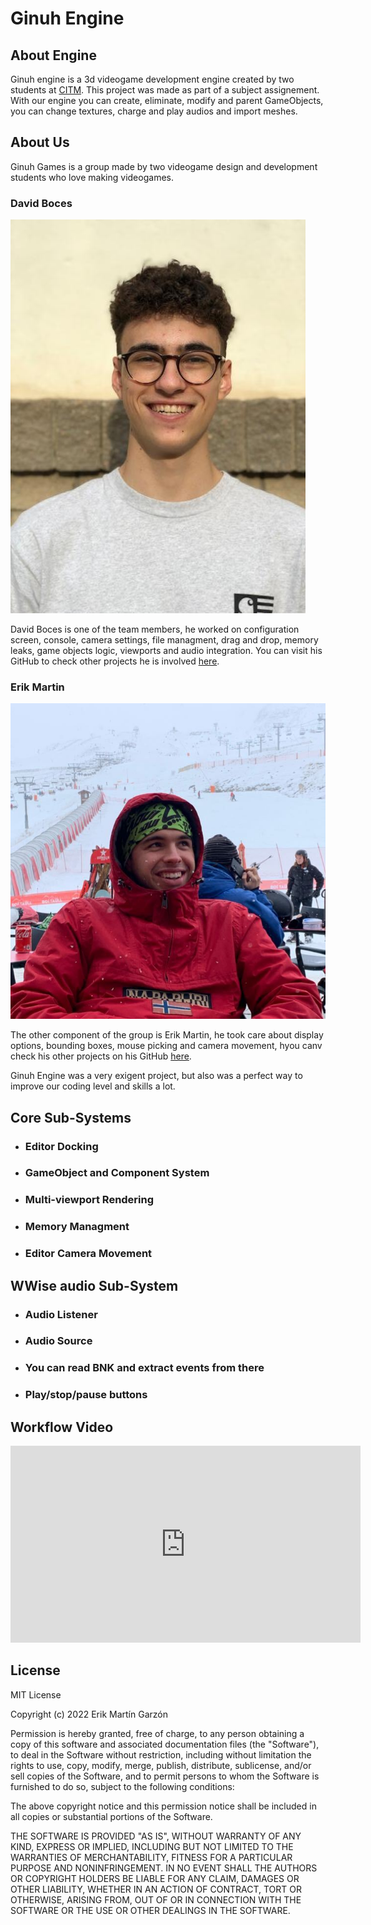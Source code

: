 # Ginuh Engine
## About Engine
Ginuh engine is a 3d videogame development engine created by two students at [CITM](https://www.citm.upc.edu/). This project was made as part of a subject assignement. With our engine you can create, eliminate, modify and parent GameObjects, you can change textures, charge and play audios and import meshes.

## About Us
Ginuh Games is a group made by two videogame design and development students who love making videogames. 

### David Boces

![](https://github.com/eriik1212/GinuhEngine/blob/main/docs/media/David.jpeg?raw=true)

David Boces is one of the team members, he worked on configuration screen, console, camera settings, file managment, drag and drop, memory leaks, game objects logic, viewports and audio integration. You can visit his GitHub to check other projects he is involved [here](https://github.com/VoZeS). 

### Erik Martin

![](https://github.com/eriik1212/GinuhEngine/blob/main/docs/media/Erik.jpeg?raw=true)

The other component of the group is Erik Martin, he took care about display options, bounding boxes, mouse picking and camera movement, hyou canv check his other projects on his GitHub [here](https://github.com/eriik1212).

Ginuh Engine was a very exigent project, but also was a perfect way to improve our coding level and skills a lot. 

## Core Sub-Systems
* ### Editor Docking
* ### GameObject and Component System
* ### Multi-viewport Rendering
* ### Memory Managment
* ### Editor Camera Movement

## WWise audio Sub-System
* ### Audio Listener
* ### Audio Source
* ### You can read BNK and extract events from there
* ### Play/stop/pause buttons

## Workflow Video

<iframe width="560" height="315" src="https://www.youtube.com/embed/6yHFrnYFqCA" title="YouTube video player" frameborder="0" allow="accelerometer; autoplay; clipboard-write; encrypted-media; gyroscope; picture-in-picture" allowfullscreen></iframe>

## License

MIT License

Copyright (c) 2022 Erik Martín Garzón

Permission is hereby granted, free of charge, to any person obtaining a copy of this software and associated documentation files (the "Software"), to deal
in the Software without restriction, including without limitation the rights to use, copy, modify, merge, publish, distribute, sublicense, and/or sell
copies of the Software, and to permit persons to whom the Software is furnished to do so, subject to the following conditions:

The above copyright notice and this permission notice shall be included in all copies or substantial portions of the Software.

THE SOFTWARE IS PROVIDED "AS IS", WITHOUT WARRANTY OF ANY KIND, EXPRESS OR IMPLIED, INCLUDING BUT NOT LIMITED TO THE WARRANTIES OF MERCHANTABILITY,
FITNESS FOR A PARTICULAR PURPOSE AND NONINFRINGEMENT. IN NO EVENT SHALL THE AUTHORS OR COPYRIGHT HOLDERS BE LIABLE FOR ANY CLAIM, DAMAGES OR OTHER
LIABILITY, WHETHER IN AN ACTION OF CONTRACT, TORT OR OTHERWISE, ARISING FROM, OUT OF OR IN CONNECTION WITH THE SOFTWARE OR THE USE OR OTHER DEALINGS IN THE
SOFTWARE.


